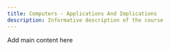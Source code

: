 ```yaml
---
title: Computers - Applications And Implications
description: Informative description of the course
---
```


Add main content here